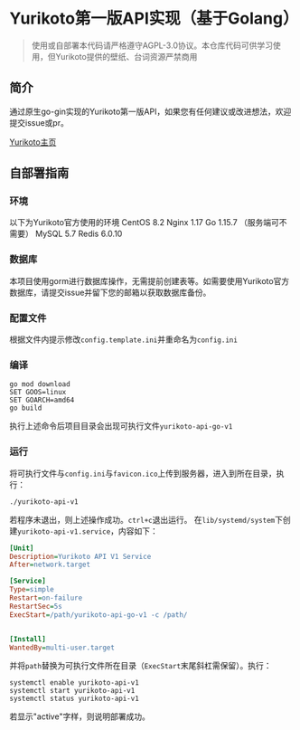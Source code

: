 # Yurikoto第一版API实现（基于Golang）

> 使用或自部署本代码请严格遵守AGPL-3.0协议。本仓库代码可供学习使用，但Yurikoto提供的壁纸、台词资源严禁商用

## 简介

通过原生go-gin实现的Yurikoto第一版API，如果您有任何建议或改进想法，欢迎提交issue或pr。

[Yurikoto主页](https://yurikoto.com)

## 自部署指南

### 环境

以下为Yurikoto官方使用的环境
CentOS 8.2
Nginx 1.17
Go 1.15.7 （服务端可不需要）
MySQL 5.7
Redis 6.0.10

### 数据库

本项目使用gorm进行数据库操作，无需提前创建表等。如需要使用Yurikoto官方数据库，请提交issue并留下您的邮箱以获取数据库备份。

### 配置文件

根据文件内提示修改`config.template.ini`并重命名为`config.ini`

### 编译

```shell
go mod download
SET GOOS=linux
SET GOARCH=amd64
go build
```

执行上述命令后项目目录会出现可执行文件`yurikoto-api-go-v1`

### 运行

将可执行文件与`config.ini`与`favicon.ico`上传到服务器，进入到所在目录，执行：

```shell script
./yurikoto-api-v1
```

若程序未退出，则上述操作成功。`ctrl+c`退出运行。
在`lib/systemd/system`下创建`yurikoto-api-v1.service`，内容如下：

```ini
[Unit]
Description=Yurikoto API V1 Service
After=network.target

[Service]
Type=simple
Restart=on-failure
RestartSec=5s
ExecStart=/path/yurikoto-api-go-v1 -c /path/


[Install]
WantedBy=multi-user.target
```

并将`path`替换为可执行文件所在目录（`ExecStart`末尾斜杠需保留）。执行：

```shell script
systemctl enable yurikoto-api-v1
systemctl start yurikoto-api-v1
systemctl status yurikoto-api-v1
```

若显示"active"字样，则说明部署成功。